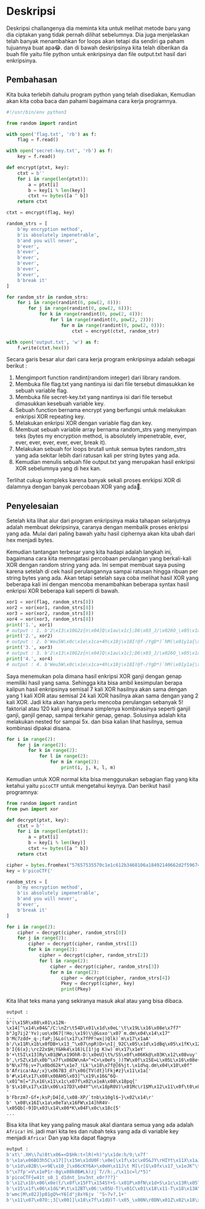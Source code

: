 # Deskripsi
Deskripsi challangenya dia meminta kita untuk melihat metode baru yang dia ciptakan yang tidak pernah dilihat sebelumnya. Dia juga menjelaskan telah banyak menambahkan for loops akan tetapi dia sendiri ga paham tujuannya buat apa😂. dan di bawah deskripsinya kita telah diberikan da buah file yaitu file python untuk enkripsinya dan file output.txt hasil dari enkripsinya.

## Pembahasan
Kita buka terlebih dahulu program python yang telah disediakan, Kemudian akan kita coba baca dan pahami bagaimana cara kerja programnya.

```python
#!/usr/bin/env python3

from random import randint

with open('flag.txt', 'rb') as f:
    flag = f.read()

with open('secret-key.txt', 'rb') as f:
    key = f.read()

def encrypt(ptxt, key):
    ctxt = b''
    for i in range(len(ptxt)):
        a = ptxt[i]
        b = key[i % len(key)]
        ctxt += bytes([a ^ b])
    return ctxt

ctxt = encrypt(flag, key)

random_strs = [
    b'my encryption method',
    b'is absolutely impenetrable',
    b'and you will never',
    b'ever',
    b'ever',
    b'ever',
    b'ever',
    b'ever',
    b'ever',
    b'break it'
]

for random_str in random_strs:
    for i in range(randint(0, pow(2, 8))):
        for j in range(randint(0, pow(2, 6))):
            for k in range(randint(0, pow(2, 4))):
                for l in range(randint(0, pow(2, 2))):
                    for m in range(randint(0, pow(2, 0))):
                        ctxt = encrypt(ctxt, random_str)

with open('output.txt', 'w') as f:
    f.write(ctxt.hex())
```

Secara garis besar alur dari cara kerja program enkripsinya adalah sebagai berikut :

1. Mengimport function randint(random integer) dari library random.
2. Membuka file flag.txt yang nantinya isi dari file tersebut dimasukkan ke sebuah variable flag.
3. Membuka file secret-key.txt yang nantinya isi dari file tersebut dimasukkan kesebuah variable key.
4. Sebuah function bernama encrypt yang berfungsi untuk melakukan enkripsi XOR repeating key.
5. Melakukan enkripsi XOR dengan variable flag dan key.
6. Membuat sebuah variable array bernama random_strs yang menyimpan teks (bytes my encryption method, is absolutely impenetrable, ever, ever, ever, ever, ever, ever, break it).
7. Melakukan sebuah for loops brutall untuk semua bytes random_strs yang ada sekitar lebih dari ratusan kali per string bytes yang ada.
8. Kemudian menulis sebuah file output.txt yang merupakan hasil enkripsi XOR sebelumnya yang di hex kan.

Terlihat cukup kompleks karena banyak sekali proses enrkipsi XOR di dalamnya dengan banyak percobaan XOR yang ada🥲.

## Penyelesaian
Setelah kita lihat alur dari program enkripsinya maka tahapan selanjutnya adalah membuat dekripsinya, caranya dengan membalik proses enkripsi yang ada. Mulai dari paling bawah yaitu hasil ciphernya akan kita ubah dari hex menjadi bytes. 

Kemudian tantangan terbesar yang kita hadapi adalah langkah ini, bagaimana cara kita memngatasi percobaan perulangan yang berkali-kali XOR dengan random string yang ada. Ini sempat membuat saya pusing karena setelah di cek hasil perulangannya sampai ratusan hingga ribuan per string bytes yang ada. Akan tetapi setelah saya coba melihat hasil XOR yang beberapa kali ini dengan mencoba menambahkan beberapa syntax hasil enkripsi XOR beberapa kali seperti di bawah.
```python
xor1 = xor(flag, random_strs[8])
xor2 = xor(xor1, random_strs[8])
xor3 = xor(xor2, random_strs[8])
xor4 = xor(xor3, random_strs[8])
print('1.', xor1)
# output : 1. b'2\x13\x10G2z{n\x04]Q\x1au\x1c};D6\x03_J/\x026O_\x05\x1a(^d\x0bT\x17\x1emSA'
print('2.', xor2)
# output : 2. b'Weu5W\x0c\x1e\x1ca+4h\x10j\x18I!@f-/YgD*)`hM(\x01y1a{\x1f67'
print('3.', xor3)
# output : 3. b'2\x13\x10G2z{n\x04]Q\x1au\x1c};D6\x03_J/\x026O_\x05\x1a(^d\x0bT\x17\x1emSA'
print('4.', xor4)
# output : 4. b'Weu5W\x0c\x1e\x1ca+4h\x10j\x18I!@f-/YgD*)`hM(\x01y1a{\x1f67'
```
Saya menemukan pola dimana hasil enkripsi XOR ganji dengan genap memiliki hasil yang sama. Sehingga kita bisa ambil kesimpulan berapa kalipun hasil enkripsinya semisal 7 kali XOR hasilnya akan sama dengan yang 1 kali XOR atau semisal 24 kali XOR hasilnya akan sama dengan yang 2 kali XOR. Jadi kita akan hanya perlu mencoba perulangan sebanyak 5! faktorial atau 120 kali yang dimana simplenya kombinasinya seperti ganjil ganji, ganjil genap, sampai terkahir genap, genap. Solusinya adalah kita melakukan nested for sampai 5x. dan bisa kalian lihat hasilnya, semua kombinasi dipakai disana. 
```python
for i in range(2):
    for j in range(2):
        for k in range(2):
            for l in range(2):
                for m in range(2):
                    print(i, j, k, l, m)
```
Kemudian untuk XOR normal kita bisa menggunakan sebagian flag yang kita ketahui yaitu `picoCTF` untuk mengetahui keynya. Dan berikut hasil programnya:
```python 
from random import randint
from pwn import xor

def decrypt(ptxt, key):
    ctxt = b''
    for i in range(len(ptxt)):
        a = ptxt[i]
        b = key[i % len(key)]
        ctxt += bytes([a ^ b])
    return ctxt

cipher = bytes.fromhex("57657535570c1e1c612b3468106a18492140662d2f5967442a2960684d28017931617b1f3637")
key = b'picoCTF{'

random_strs = [
    b'my encryption method',
    b'is absolutely impenetrable',
    b'and you will never',
    b'ever',
    b'break it'
]

for i in range(2):
    cipher = decrypt(cipher, random_strs[0])
    for j in range(2):
        cipher = decrypt(cipher, random_strs[1])
        for k in range(2):
            cipher = decrypt(cipher, random_strs[2])
            for l in range(2):
                cipher = decrypt(cipher, random_strs[3])
                for m in range(2):
                    cipher = decrypt(cipher, random_strs[4])
                    Pkey = decrypt(cipher, key)
                    print(Pkey) 
```
Kita lihat teks mana yang sekiranya masuk akal atau yang bisa dibaca.
```
output :
...
b"(\x15R\x08\x01\x12N-\x14[^\x14\x04&^/C:\nZr\t54D\x01\x1d\x0eL'\t\x19L\x16\x08e\x7f7"
b"Jg7ij2'Yv);uo\x067[!Ho;\x19)\\@&sxo'\x07`m.dm\x04\x14\x17"
b'Mc7zdd+_q-;faP;]&Lo(\x17\x7fPF!wx|)Qlk)`m\x17\x1aA'
b'/\x11R\x1b\x0fDB+\x13_^\x07\npR)D>\nI|_92C\x05\x1d\x1dBq\x05\x1fK\x12\x08vqa'
b'I{6(x};\rc22x$H;Y&Hk4\x16)L[1!jg K)w)`m\x17\x1eY'
b'+\tSI\x13]Ry\x01@W\x19OhR-D:\x0eU}\t%/SS\x0f\x06Kk@\x03K\x12\x08vuy'
b',\rSZ\x1d\x0b^\x7f\x06DW\nA>^+C>\x0eFs_))TW\x0f\x15E=L\x05L\x16\x08e{/'
b"N\x7f6;v+7\x0bd62k*\x1e7_!Lk'\x18\x7f@]6%jt.\x1d%q.dm\x04\x10\x0f"
b'Africa!Aa/;x}\x067B3_d?\x06{TV(dt}lFkj#z}\x11\x1a['
b'#\x14\x17\x08\x08AH5\x03]^\x19\x16&^6Q-\x01^m[="J\x16\x11\x1c\x07f\x02\x1eA\x08\x18pq{'
b'$\x10\x17\x1b\x06\x17D3\x04Y^\n\x18pR0V)\x01Mc\r1$M\x12\x11\x0f\t0\x0e\x18F\x0c\x18c\x7f-'
b'Fbrzm7-Gf+;ksP;D4[d,\x08-XP/`tnb\x10gl$~}\x02\x14\r'
b' \x08\x16I\x1a\x0eTa\x16FW\x14]hR4V-\x05Qb[-9]D\x03\x14\x00*K\x04F\x0c\x18c{5'
...
```
Bisa kita lihat key yang paling masuk akal diantara semua yang ada adalah `Africa!` ini. jadi mari kita tes dan rubah teks yang ada di variable key menjadi `Africa!` Dan yap kita dapat flagnya 
```python
output :
b'xt\'.XH\\7u)8t\x06=<D$Hk:t<lR(+h)"y\x1de:h/9;\x7f'
b'\x1a\x06BO3h5C\x17[]\x15m\x1dU0F:\x0e[\x1f\x1c\x05&JY\rHIYt\x11X\x1aJXP_'
b'\x1d\x02B\\=>9E\x10_]\x06cKY6A>\x0eH\x11J\t M]\r[G\x0fx\x17_\x1eJK^\t'
b"\x7fp'=V\x1eP1r-8g\x08k0B#Lk)zj`T//h:,/\x11c=l/*5)"
b'picoCTF{w41t_s0_1_d1dnt_1nv3nt_x0r???}'
b'\x12\x1b\x06\x0e(t/\x0f\x15FT\x154SY+S-\x01P\x0fN\x1d+S\x1c\x13R\x05T6\x0cR\x00Z^T]'
b'\x15\x1f\x06\x1d&"#\t\x12BT\x06:\x05U-T)\x01C\x01\x18\x11-T\x18\x13A\x0b\x02:\nU\x04ZMZ\x0b'
b'wmc|M\x02J}p01gQ%<Y6[d"j8xY6jv `"S~7v?,1+'
b'\x11\x07\x07O:;3[\x00]]\x18\x7f\x1dU)T-\x05_\x00N\r0DN\x01Z\x02\x18\x7f\x16U\x04ZM^\x13'
```